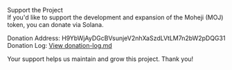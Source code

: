 Support the Project  
If you'd like to support the development and expansion of the Moheji (MOJ) token, you can donate via Solana.

Donation Address: H9YbWjAyDGcBVsunjeV2nhXaSzdLVtLM7n2bW2pDQG31  
Donation Log: [View donation-log.md](./donation-log.md)

Your support helps us maintain and grow this project. Thank you!
